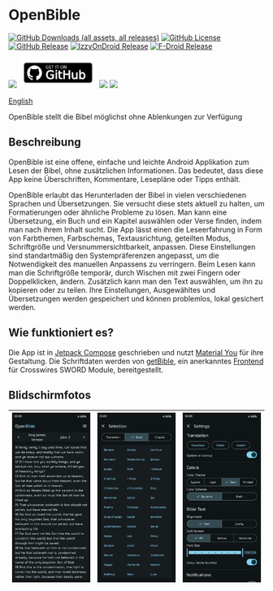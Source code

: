 # OpenBible
[![GitHub Downloads (all assets, all releases)](https://img.shields.io/github/downloads/SchweGELBin/OpenBible2/total)](https://github.com/SchweGELBin/OpenBible2/releases)
[![GitHub License](https://img.shields.io/github/license/SchweGELBin/OpenBible2)](../LICENSE)
[![GitHub Release](https://img.shields.io/github/v/release/SchweGELBin/OpenBible2)](https://github.com/SchweGELBin/OpenBible2/releases/latest)
[![IzzyOnDroid Release](https://img.shields.io/endpoint?url=https://apt.izzysoft.de/fdroid/api/v1/shield/com.schwegelbin.openbible)](https://apt.izzysoft.de/packages/com.schwegelbin.openbible)
[![F-Droid Release](https://img.shields.io/f-droid/v/com.schwegelbin.openbible)](https://f-droid.org/packages/com.schwegelbin.openbible)

[<img src="https://play.google.com/intl/en_us/badges/images/generic/en_badge_web_generic.png" height="60">](https://play.google.com/store/apps/details?id=com.schwegelbin.openbible)
[<img src="https://raw.githubusercontent.com/SchweGELBin/artwork/refs/heads/main/badges/get-it-on-github.png" height="60">](https://github.com/SchweGELBin/OpenBible2/releases/latest)
[<img src="https://gitlab.com/IzzyOnDroid/repo/-/raw/master/assets/IzzyOnDroid.png" height="60">](https://apt.izzysoft.de/packages/com.schwegelbin.openbible)
[<img src="https://f-droid.org/badge/get-it-on.png" height="60">](https://f-droid.org/packages/com.schwegelbin.openbible)

[English](./README.md)

<!-- ../metadata/de/short_description.txt -->
OpenBible stellt die Bibel möglichst ohne Ablenkungen zur Verfügung

## Beschreibung
<!-- ../metadata/de/full_description.txt -->
OpenBible ist eine offene, einfache und leichte Android Applikation zum Lesen der Bibel, ohne zusätzlichen Informationen. Das bedeutet, dass diese App keine Überschriften, Kommentare, Lesepläne oder Tipps enthält.

OpenBible erlaubt das Herunterladen der Bibel in vielen verschiedenen Sprachen und Übersetzungen. Sie versucht diese stets aktuell zu halten, um Formatierungen oder ähnliche Probleme zu lösen.
Man kann eine Übersetzung, ein Buch und ein Kapitel auswählen oder Verse finden, indem man nach ihrem Inhalt sucht.
Die App lässt einen die Leseerfahrung in Form von Farbthemen, Farbschemas, Textausrichtung, geteilten Modus, Schriftgröße und Versnummersichtbarkeit, anpassen.
Diese Einstellungen sind standartmäßig den Systempräferenzen angepasst, um die Notwendigkeit des manuellen Anpassens zu verringern.
Beim Lesen kann man die Schriftgröße temporär, durch Wischen mit zwei Fingern oder Doppelklicken, ändern. Zusätzlich kann man den Text auswählen, um ihn zu kopieren oder zu teilen.
Ihre Einstellungen, Ausgewähltes und Übersetzungen werden gespeichert und können problemlos, lokal gesichert werden.

## Wie funktioniert es?
Die App ist in [Jetpack Compose](https://developer.android.com/compose) geschrieben und nutzt [Material You](https://m3.material.io) für ihre Gestaltung.
Die Schriftdaten werden von [getBible](https://getbible.life/docs), ein anerkanntes [Frontend](https://wiki.crosswire.org/Frontends:getBible) für Crosswires SWORD Module, bereitgestellt.

## Blidschirmfotos
| ![](../metadata/en-US/images/phoneScreenshots/1.png) | ![](../metadata/en-US/images/phoneScreenshots/2.png) | ![](../metadata/en-US/images/phoneScreenshots/3.png) |
|------------------------------------------------------|------------------------------------------------------|------------------------------------------------------|
